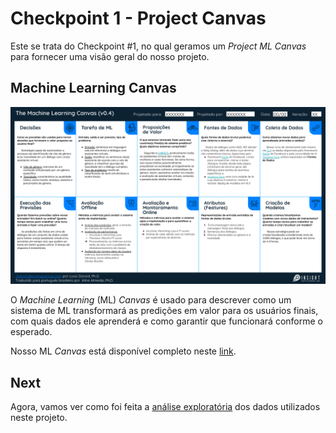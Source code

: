 # Checkpoint 1 - Project Canvas

Este se trata do Checkpoint #1, no qual geramos um *Project ML Canvas* para fornecer uma visão geral do nosso projeto.

## Machine Learning Canvas

![ml canvas](/Resources/Images/ml_canvas.png)

O *Machine Learning* (ML) *Canvas* é usado para descrever como um sistema de ML transformará as predições em valor para os usuários finais, com quais dados ele aprenderá e como garantir que funcionará conforme o esperado.

Nosso ML *Canvas* está disponível completo neste [link](https://docs.google.com/presentation/d/e/2PACX-1vT4uMMfcT0jNAOP6prXJB98LrtrYvKJ572fUQ8Xje5jiDDaq6BQknczhO8VqOCkfioIEe33DR_MELoq/pub?start=false&loop=false&delayms=3000&slide=id.g98a3834021_3_0).


## Next

Agora, vamos ver como foi feita a [análise exploratória](/Resources/Docs/) dos dados utilizados neste projeto.
